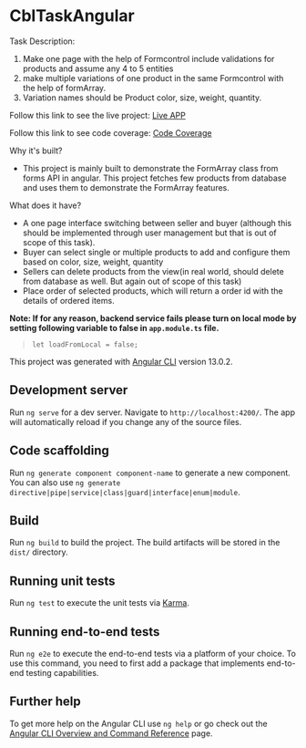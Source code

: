# CblTaskAngular

Task Description:
1) Make one page with the help of Formcontrol include validations for products and assume any 4 to 5 entities  
2) make multiple variations of one product in the same Formcontrol with the help of formArray.
3) Variation names should be Product color, size, weight, quantity.

Follow this link to see the live project: [Live APP](https://mridul-angular.herokuapp.com/)

Follow this link to see code coverage:
[Code Coverage](https://code-coverage-cbl-task.herokuapp.com/)

Why it's built?

- This project is mainly built to demonstrate the FormArray class from forms API in angular.
This project fetches few products from database and uses them to demonstrate the FormArray features.

What does it have?
- A one page interface switching between seller and buyer (although this should be implemented through user management but that is out of scope of this task).
- Buyer can select single or multiple products to add and configure them based on color, size, weight, quantity
- Sellers can delete products from the view(in real world, should delete from database as well. But again out of scope of this task)
- Place order of selected products, which will return a order id with the details of ordered items.

**Note: If for any reason, backend service fails please turn on local mode by setting following variable to false in `app.module.ts` file.**
> `let loadFromLocal = false;`


This project was generated with [Angular CLI](https://github.com/angular/angular-cli) version 13.0.2.

## Development server

Run `ng serve` for a dev server. Navigate to `http://localhost:4200/`. The app will automatically reload if you change any of the source files.

## Code scaffolding

Run `ng generate component component-name` to generate a new component. You can also use `ng generate directive|pipe|service|class|guard|interface|enum|module`.

## Build

Run `ng build` to build the project. The build artifacts will be stored in the `dist/` directory.

## Running unit tests

Run `ng test` to execute the unit tests via [Karma](https://karma-runner.github.io).

## Running end-to-end tests

Run `ng e2e` to execute the end-to-end tests via a platform of your choice. To use this command, you need to first add a package that implements end-to-end testing capabilities.

## Further help

To get more help on the Angular CLI use `ng help` or go check out the [Angular CLI Overview and Command Reference](https://angular.io/cli) page.
